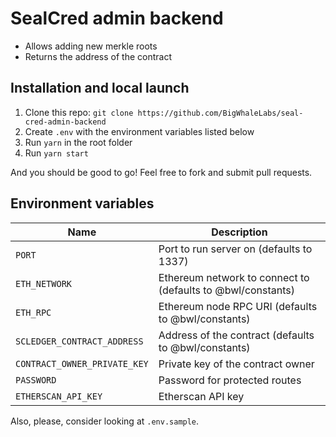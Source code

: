 # SealCred admin backend

- Allows adding new merkle roots
- Returns the address of the contract

## Installation and local launch

1. Clone this repo: `git clone https://github.com/BigWhaleLabs/seal-cred-admin-backend`
2. Create `.env` with the environment variables listed below
3. Run `yarn` in the root folder
4. Run `yarn start`

And you should be good to go! Feel free to fork and submit pull requests.

## Environment variables

| Name                         | Description                                                 |
| ---------------------------- | ----------------------------------------------------------- |
| `PORT`                       | Port to run server on (defaults to 1337)                    |
| `ETH_NETWORK`                | Ethereum network to connect to (defaults to @bwl/constants) |
| `ETH_RPC`                    | Ethereum node RPC URI (defaults to @bwl/constants)          |
| `SCLEDGER_CONTRACT_ADDRESS`  | Address of the contract (defaults to @bwl/constants)        |
| `CONTRACT_OWNER_PRIVATE_KEY` | Private key of the contract owner                           |
| `PASSWORD`                   | Password for protected routes                               |
| `ETHERSCAN_API_KEY`          | Etherscan API key                                           |

Also, please, consider looking at `.env.sample`.
